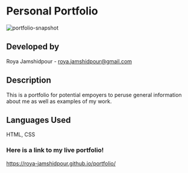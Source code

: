 # Personal Portfolio

<img src= "https://res.cloudinary.com/dcm18vy74/image/upload/v1650149677/Screen_Shot_2022-04-16_at_5.53.56_PM_d4r0ep.png" alt="portfolio-snapshot">

## Developed by
Roya Jamshidpour - roya.jamshidpour@gmail.com

## Description
This is a portfolio for potential empoyers to peruse general information about me as well as examples of my work. 

## Languages Used
HTML, CSS

### Here is a link to my live portfolio! 
<a href="https://roya-jamshidpour.github.io/portfolio/">https://roya-jamshidpour.github.io/portfolio/